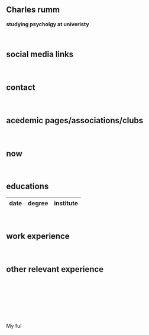 ## Charles rumm
**studying psycholgy at univeristy**  


<br>

## social media links

<br>

## contact

<br>

## acedemic pages/associations/clubs

<br>

## now

<br>

## educations

| date | degree | institute |
--- | --- | ---

<br>

## work experience

<br>

## other relevant experience
<br>


<br>


<br>




<br><br> 

My ful
